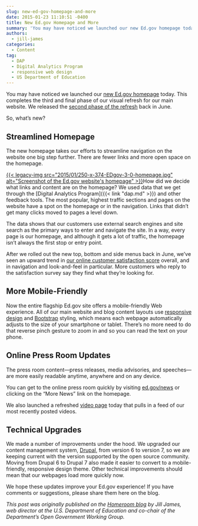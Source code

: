 ```yaml
---
slug: new-ed-gov-homepage-and-more
date: 2015-01-23 11:10:51 -0400
title: New Ed.gov Homepage and More
summary: 'You may have noticed we launched our new Ed.gov homepage today. This completes the third and final phase of our visual refresh for our main website. We released the second phase of the refresh back in June. So, what’s new? Streamlined Homepage The new homepage takes our efforts to streamline navigation on the website one'
authors:
  - jill-james
categories:
  - Content
tag:
  - DAP
  - Digital Analytics Program
  - responsive web design
  - US Department of Education
---
```


You may have noticed we launched our [new Ed.gov homepage](http://www.ed.gov/) today. This completes the third and final phase of our visual refresh for our main website. We released the [second phase of the refresh](http://www.ed.gov/blog/2014/06/ed-gov-has-a-new-look/) back in June.

So, what’s new?

## Streamlined Homepage

The new homepage takes our efforts to streamline navigation on the website one big step further. There are fewer links and more open space on the homepage.

[{{< legacy-img src="2015/01/250-x-374-EDgov-3-0-homepage.jpg" alt="Screenshot of the Ed.gov website's homepage" >}}](https://s3.amazonaws.com/digitalgov/legacy-img/2015/01/350-x-523-EDgov-3-0-homepage.jpg)How did we decide what links and content are on the homepage? We used data that we get through the [Digital Analytics Program]({{< link "dap.md" >}}) and other feedback tools. The most popular, highest traffic sections and pages on the website have a spot on the homepage or in the navigation. Links that didn’t get many clicks moved to pages a level down.

The data shows that our customers use external search engines and site search as the primary ways to enter and navigate the site. In a way, every page is our homepage, and although it gets a lot of traffic, the homepage isn’t always the first stop or entry point.

After we rolled out the new top, bottom and side menus back in June, we’ve seen an upward trend in [our online customer satisfaction score](http://www2.ed.gov/web-guidance/stats/index.html) overall, and in navigation and look-and-feel in particular. More customers who reply to the satisfaction survey say they find what they’re looking for.

## More Mobile-Friendly

Now the entire flagship Ed.gov site offers a mobile-friendly Web experience. All of our main website and blog content layouts use [responsive design](http://www2.ed.gov/web-guidance/stats/index.html) and [Bootstrap](http://getbootstrap.com/) styling, which means each webpage automatically adjusts to the size of your smartphone or tablet. There’s no more need to do that reverse pinch gesture to zoom in and so you can read the text on your phone.

## Online Press Room Updates

The press room content—press releases, media advisories, and speeches—are more easily readable anytime, anywhere and on any device.

You can get to the online press room quickly by visiting [ed.gov/news](http://www.ed.gov/news) or clicking on the “More News” link on the homepage.

We also launched a refreshed [video page](http://www2.ed.gov/news/av/video/index.html) today that pulls in a feed of our most recently posted videos.

## Technical Upgrades

We made a number of improvements under the hood. We upgraded our content management system, [Drupal](https://www.drupal.org/), from version 6 to version 7, so we are keeping current with the version supported by the open source community. Moving from Drupal 6 to Drupal 7 also made it easier to convert to a mobile-friendly, responsive design theme. Other technical improvements should mean that our webpages load more quickly now.

We hope these updates improve your Ed.gov experience! If you have comments or suggestions, please share them here on the blog.

_This post was originally published on the [Homeroom blog](http://www.ed.gov/blog/) by Jill James, web director at the U.S. Department of Education and co-chair of the Department’s Open Government Working Group._